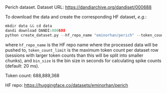 Perich dataset. Dataset URL: https://dandiarchive.org/dandiset/000688

To download the data and create the corresponding HF dataset, *e.g.*:
```python
mkdir data && cd data
dandi download DANDI:000688
python create_dataset.py --hf_repo_name "eminorhan/perich" --token_count_limit 10_000_000 --bin_size 0.02
```
where `hf_repo_name` is the HF repo name where the processed data will be pushed to, `token_count_limit` is the maximum token count per dataset row (sessions with larger token counts than this will be split into smaller chunks), and `bin_size` is the bin size in seconds for calculating spike counts (default: 20 ms).

Token count: 688,889,368

HF repo: https://huggingface.co/datasets/eminorhan/perich

